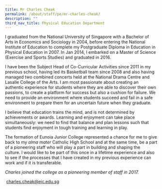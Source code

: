 ```yaml
---
title: Mr Charles Cheak
permalink: /about/staff/pe/mr-charles-cheak/
description: ""
third_nav_title: Physical Education Department
---
```






I graduated from the National University of Singapore with a Bachelor of Arts in Economics and Sociology in 2004, before entering the National Institute of Education to complete my Postgraduate Diploma in Education in Physical Education in 2007. In Jan 2014, I embarked on a Master of Science (Exercise and Sports Studies) and graduated in 2016.

I have been the Subject Head of Co-Curricular Activities since 2011 in my previous school, having led its Basketball team since 2008 and also having managed two combined concerts held at the National Drama Centre and Lasalle College of the Arts. I am most passionate about creating an authentic experience for students where they are able to discover their own passions, to create a platform for success but also a cushion for failure. We need to provide an environment where students succeed and fail in a safe environment to prepare them for an uncertain future when they graduate.

I believe that education trains the mind, and is not determined by achievements or awards. Learning and enjoyment can take place simultaneously: we need to find that balance and plan lessons such that students find enjoyment in tough training and learning in play.

The formation of Eunoia Junior College represented a chance for me to give back to my _alma mater_ Catholic High School and at the same time, be a part of a pioneering staff who will play a part in building and shaping the culture. I would like to be part of this once in a lifetime experience and also to see if the processes that I have created in my previous experience can work and if it is transferable.

_Charles joined the college as a pioneering member of staff in 2017._

 [charles.cheak@ejc.edu.sg](mailto:charles.cheak@ejc.edu.sg)